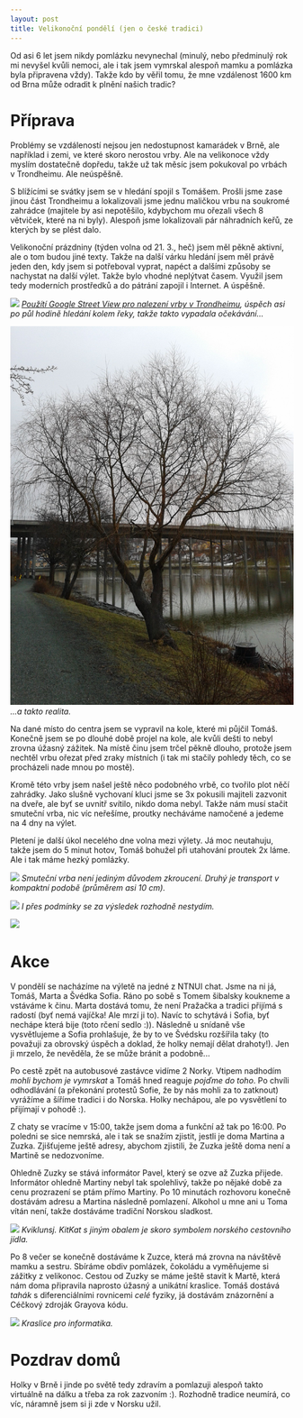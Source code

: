 ```yaml
---
layout: post
title: Velikonoční pondělí (jen o české tradici)
---
```


Od asi 6 let jsem nikdy pomlázku nevynechal (minulý, nebo předminulý rok mi nevyšel kvůli nemoci, ale i tak jsem vymrskal alespoň mamku a pomlázka byla připravena vždy). Takže kdo by věřil tomu, že mne vzdálenost 1600 km od Brna může odradit k plnění našich tradic?

# Příprava

Problémy se vzdáleností nejsou jen nedostupnost kamarádek v Brně, ale například i zemi, ve které skoro nerostou vrby. Ale na velikonoce vždy myslím dostatečně dopředu, takže už tak měsíc jsem pokukoval po vrbách v Trondheimu. Ale neúspěšně.

S blížícími se svátky jsem se v hledání spojil s Tomášem. Prošli jsme zase jinou část Trondheimu a lokalizovali jsme jednu maličkou vrbu na soukromé zahrádce (majitele by asi nepotěšilo, kdybychom mu ořezali všech 8 větviček, které na ni byly). Alespoň jsme lokalizovali pár náhradních keřů, ze kterých by se plést dalo.

Velikonoční prázdniny (týden volna od 21. 3., heč) jsem měl pěkně aktivní, ale o tom budou jiné texty. Takže na další várku hledání jsem měl právě jeden den, kdy jsem si potřeboval vyprat, napéct a dalšími způsoby se nachystat na další výlet. Takže bylo vhodné neplýtvat časem. Využil jsem tedy moderních prostředků a do pátrání zapojil i Internet. A úspěšně.

![](https://raw.githubusercontent.com/Bender250/bender250.github.io/master/images/pondeli/streetview.png)
*[Použítí Google Street View pro nalezení vrby v Trondheimu](https://goo.gl/maps/z5WSHP5QEq22), úspěch asi po půl hodině hledání kolem řeky, takže takto vypadala očekávání...*

![](https://raw.githubusercontent.com/Bender250/bender250.github.io/master/images/pondeli/realita.jpg)
*...a takto realita.*

Na dané místo do centra jsem se vypravil na kole, které mi půjčil Tomáš. Konečně jsem se po dlouhé době projel na kole, ale kvůli dešti to nebyl zrovna úžasný zážitek. Na místě činu jsem trčel pěkně dlouho, protože jsem nechtěl vrbu ořezat před zraky místních (i tak mi stačily pohledy těch, co se procházeli nade mnou po mostě).

Kromě této vrby jsem našel ještě něco podobného vrbě, co tvořilo plot něčí zahrádky. Jako slušně vychovaní kluci jsme se 3x pokusili majiteli zazvonit na dveře, ale byť se uvnitř svítilo, nikdo doma nebyl. Takže nám musí stačit smuteční vrba, nic víc neřešíme, proutky necháváme namočené a jedeme na 4 dny na výlet.

Pletení je další úkol necelého dne volna mezi výlety. Já moc neutahuju, takže jsem do 5 minut hotov, Tomáš bohužel při utahování proutek 2x láme. Ale i tak máme hezký pomlázky.

![](https://raw.githubusercontent.com/Bender250/bender250.github.io/master/images/taagaabu/moje.JPG)
*Smuteční vrba není jediným důvodem zkroucení. Druhý je transport v kompaktní podobě (průměrem asi 10 cm).*

![](https://raw.githubusercontent.com/Bender250/bender250.github.io/master/images/taagaabu/moje_2.JPG)
*I přes podmínky se za výsledek rozhodně nestydím.*

![](https://raw.githubusercontent.com/Bender250/bender250.github.io/master/images/taagaabu/moje_3.JPG)

# Akce

V pondělí se nacházíme na výletě na jedné z NTNUI chat. Jsme na ni já, Tomáš, Marta a Švédka Sofia. Ráno po sobě s Tomem šibalsky koukneme a vstáváme k činu. Marta dostává tomu, že není Pražačka a tradici přijímá s radostí (byť nemá vajíčka! Ale mrzí ji to). Navíc to schytává i Sofia, byť nechápe která bije (toto rčení sedlo :)). Následně u snídaně vše vysvětlujeme a Sofia prohlašuje, že by to ve Švédsku rozšířila taky (to považuji za obrovský úspěch a doklad, že holky nemají dělat drahoty!). Jen ji mrzelo, že nevěděla, že se může bránit a podobně...

Po cestě zpět na autobusové zastávce vidíme 2 Norky. Vtipem nadhodím *mohli bychom je vymrskat* a Tomáš hned reaguje *pojďme do toho*. Po chvíli odhodlávání (a překonání protestů Sofie, že by nás mohli za to zatknout) vyrážíme a šíříme tradici i do Norska. Holky nechápou, ale po vysvětlení to přijímají v pohodě :).

Z chaty se vracíme v 15:00, takže jsem doma a funkční až tak po 16:00. Po poledni se sice nemrská, ale i tak se snažím zjistit, jestli je doma Martina a Zuzka. Zjišťujeme ještě adresy, abychom zjistili, že Zuzka ještě doma není a Martině se nedozvoníme.

Ohledně Zuzky se stává informátor Pavel, který se ozve až Zuzka přijede. Informátor ohledně Martiny nebyl tak spolehlivý, takže po nějaké době za cenu prozrazení se ptám přímo Martiny. Po 10 minutách rozhovoru konečně dostávám adresu a Martina následně pomlazení. Alkohol u mne ani u Toma vítán není, takže dostáváme tradiční Norskou sladkost.

![](https://raw.githubusercontent.com/Bender250/bender250.github.io/master/images/taagaabu/kviklunsj.JPG)
*Kviklunsj. KitKat s jiným obalem je skoro symbolem norského cestovního jídla.*

Po 8 večer se konečně dostáváme k Zuzce, která má zrovna na návštěvě mamku a sestru. Sbíráme obdiv pomlázek, čokoládu a vyměňujeme si zážitky z velikonoc. Cestou od Zuzky se máme ještě stavit k Martě, která nám doma připravila naprosto úžasný a unikátní kraslice. Tomáš dostává *tahák* s diferenciálními rovnicemi *celé* fyziky, já dostávám znázornění a Céčkový zdroják Grayova kódu.

![](https://raw.githubusercontent.com/Bender250/bender250.github.io/master/images/taagaabu/marta.JPG)
*Kraslice pro informatika.*

# Pozdrav domů

Holky v Brně i jinde po světě tedy zdravím a pomlazuji alespoň takto virtuálně na dálku a třeba za rok zazvoním :). Rozhodně tradice neumírá, co víc, náramně jsem si ji zde v Norsku užil.
